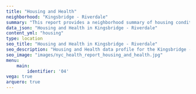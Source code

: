 ```yaml
---
title: "Housing and Health"
neighborhood: "Kingsbridge - Riverdale"
summary: "This report provides a neighborhood summary of housing conditions and related health outcomes. It also describes population characteristics that can increase vulnerability to housing hazards."
data_json: "Housing and Health in Kingsbridge - Riverdale"
content_yml: "housing"
type: location
seo_title: "Housing and Health in Kingsbridge - Riverdale"
seo_description: "Housing and Health data profile for the Kingsbridge - Riverdale neighborhood of NYC."
seo_image: "images/nyc_health_report_housing_and_health.jpg"
menu:
    main:
        identifier: '04'
vega: true
arquero: true
---
```

